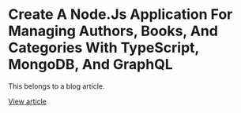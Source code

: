 # Create A Node.Js Application For Managing Authors, Books, And Categories With TypeScript, MongoDB, And GraphQL
This belongs to a blog article.

[View article](https://www.sofiennelassoued.elementfx.com/create-a-node-application-for-managing-books/)
